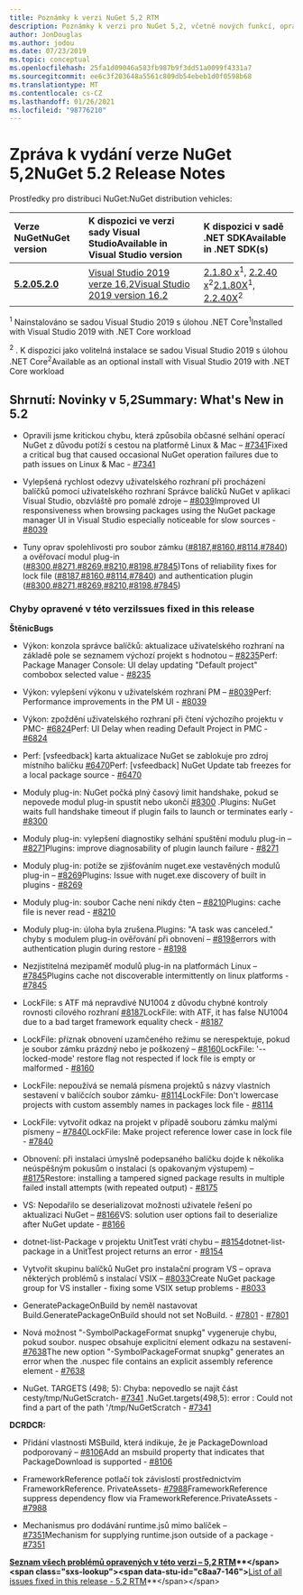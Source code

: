 ```yaml
---
title: Poznámky k verzi NuGet 5,2 RTM
description: Poznámky k verzi pro NuGet 5,2, včetně nových funkcí, oprav chyb a chcete odeslat obecnou.
author: JonDouglas
ms.author: jodou
ms.date: 07/23/2019
ms.topic: conceptual
ms.openlocfilehash: 25fa1d09046a583fb987b9f3dd51a0099f4331a7
ms.sourcegitcommit: ee6c3f203648a5561c809db54ebeb1d0f0598b68
ms.translationtype: MT
ms.contentlocale: cs-CZ
ms.lasthandoff: 01/26/2021
ms.locfileid: "98776210"
---
```

# <a name="nuget-52-release-notes"></a><span data-ttu-id="c8aa7-103">Zpráva k vydání verze NuGet 5,2</span><span class="sxs-lookup"><span data-stu-id="c8aa7-103">NuGet 5.2 Release Notes</span></span>

<span data-ttu-id="c8aa7-104">Prostředky pro distribuci NuGet:</span><span class="sxs-lookup"><span data-stu-id="c8aa7-104">NuGet distribution vehicles:</span></span>

| <span data-ttu-id="c8aa7-105">Verze NuGet</span><span class="sxs-lookup"><span data-stu-id="c8aa7-105">NuGet version</span></span> | <span data-ttu-id="c8aa7-106">K dispozici ve verzi sady Visual Studio</span><span class="sxs-lookup"><span data-stu-id="c8aa7-106">Available in Visual Studio version</span></span>| <span data-ttu-id="c8aa7-107">K dispozici v sadě .NET SDK</span><span class="sxs-lookup"><span data-stu-id="c8aa7-107">Available in .NET SDK(s)</span></span>|
|:---|:---|:---|
| [<span data-ttu-id="c8aa7-108">**5.2.0**</span><span class="sxs-lookup"><span data-stu-id="c8aa7-108">**5.2.0**</span></span>](https://nuget.org/downloads) | [<span data-ttu-id="c8aa7-109">Visual Studio 2019 verze 16,2</span><span class="sxs-lookup"><span data-stu-id="c8aa7-109">Visual Studio 2019 version 16.2</span></span>](https://visualstudio.microsoft.com/downloads/) | <span data-ttu-id="c8aa7-110">[2.1.80 x](https://dotnet.microsoft.com/download/dotnet-core/2.1)<sup>1</sup>, [2.2.40 x](https://dotnet.microsoft.com/download/dotnet-core/2.2)<sup>2</sup></span><span class="sxs-lookup"><span data-stu-id="c8aa7-110">[2.1.80X](https://dotnet.microsoft.com/download/dotnet-core/2.1)<sup>1</sup>, [2.2.40X](https://dotnet.microsoft.com/download/dotnet-core/2.2)<sup>2</sup></span></span> |

<span data-ttu-id="c8aa7-111"><sup>1</sup> Nainstalováno se sadou Visual Studio 2019 s úlohou .NET Core</span><span class="sxs-lookup"><span data-stu-id="c8aa7-111"><sup>1</sup>Installed with Visual Studio 2019 with .NET Core workload</span></span> 

<span data-ttu-id="c8aa7-112"><sup>2</sup> . K dispozici jako volitelná instalace se sadou Visual Studio 2019 s úlohou .NET Core</span><span class="sxs-lookup"><span data-stu-id="c8aa7-112"><sup>2</sup>Available as an optional install with Visual Studio 2019 with .NET Core workload</span></span>

## <a name="summary-whats-new-in-52"></a><span data-ttu-id="c8aa7-113">Shrnutí: Novinky v 5,2</span><span class="sxs-lookup"><span data-stu-id="c8aa7-113">Summary: What's New in 5.2</span></span>

* <span data-ttu-id="c8aa7-114">Opravili jsme kritickou chybu, která způsobila občasné selhání operací NuGet z důvodu potíží s cestou na platformě Linux & Mac – [#7341](https://github.com/NuGet/Home/issues/7341)</span><span class="sxs-lookup"><span data-stu-id="c8aa7-114">Fixed a critical bug that caused occasional NuGet operation failures due to path issues on Linux & Mac - [#7341](https://github.com/NuGet/Home/issues/7341)</span></span>

* <span data-ttu-id="c8aa7-115">Vylepšená rychlost odezvy uživatelského rozhraní při procházení balíčků pomocí uživatelského rozhraní Správce balíčků NuGet v aplikaci Visual Studio, obzvláště pro pomalé zdroje – [#8039](https://github.com/NuGet/Home/issues/8039)</span><span class="sxs-lookup"><span data-stu-id="c8aa7-115">Improved UI responsiveness when browsing packages using the NuGet package manager UI in Visual Studio especially noticeable for slow sources - [#8039](https://github.com/NuGet/Home/issues/8039)</span></span>

* <span data-ttu-id="c8aa7-116">Tuny oprav spolehlivosti pro soubor zámku ([#8187](https://github.com/NuGet/Home/issues/8187),[#8160](https://github.com/NuGet/Home/issues/8160),[#8114](https://github.com/NuGet/Home/issues/8114),[#7840](https://github.com/NuGet/Home/issues/7840)) a ověřovací modul plug-in ([#8300](https://github.com/NuGet/Home/issues/8300),[#8271](https://github.com/NuGet/Home/issues/8271),[#8269](https://github.com/NuGet/Home/issues/8269),[#8210](https://github.com/NuGet/Home/issues/8210),[#8198](https://github.com/NuGet/Home/issues/8198),[#7845](https://github.com/NuGet/Home/issues/7845))</span><span class="sxs-lookup"><span data-stu-id="c8aa7-116">Tons of reliability fixes for lock file ([#8187](https://github.com/NuGet/Home/issues/8187),[#8160](https://github.com/NuGet/Home/issues/8160),[#8114](https://github.com/NuGet/Home/issues/8114),[#7840](https://github.com/NuGet/Home/issues/7840)) and authentication plugin ([#8300](https://github.com/NuGet/Home/issues/8300),[#8271](https://github.com/NuGet/Home/issues/8271),[#8269](https://github.com/NuGet/Home/issues/8269),[#8210](https://github.com/NuGet/Home/issues/8210),[#8198](https://github.com/NuGet/Home/issues/8198),[#7845](https://github.com/NuGet/Home/issues/7845))</span></span>

### <a name="issues-fixed-in-this-release"></a><span data-ttu-id="c8aa7-117">Chyby opravené v této verzi</span><span class="sxs-lookup"><span data-stu-id="c8aa7-117">Issues fixed in this release</span></span>

<span data-ttu-id="c8aa7-118">**Štěnic**</span><span class="sxs-lookup"><span data-stu-id="c8aa7-118">**Bugs**</span></span>

* <span data-ttu-id="c8aa7-119">Výkon: konzola správce balíčků: aktualizace uživatelského rozhraní na základě pole se seznamem výchozí projekt s hodnotou – [#8235](https://github.com/NuGet/Home/issues/8235)</span><span class="sxs-lookup"><span data-stu-id="c8aa7-119">Perf: Package Manager Console:  UI delay updating "Default project" combobox selected value - [#8235](https://github.com/NuGet/Home/issues/8235)</span></span>

* <span data-ttu-id="c8aa7-120">Výkon: vylepšení výkonu v uživatelském rozhraní PM – [#8039](https://github.com/NuGet/Home/issues/8039)</span><span class="sxs-lookup"><span data-stu-id="c8aa7-120">Perf: Performance improvements in the PM UI - [#8039](https://github.com/NuGet/Home/issues/8039)</span></span>

* <span data-ttu-id="c8aa7-121">Výkon: zpoždění uživatelského rozhraní při čtení výchozího projektu v PMC- [#6824](https://github.com/NuGet/Home/issues/6824)</span><span class="sxs-lookup"><span data-stu-id="c8aa7-121">Perf: UI Delay when reading Default Project in PMC - [#6824](https://github.com/NuGet/Home/issues/6824)</span></span>

* <span data-ttu-id="c8aa7-122">Perf: [vsfeedback] karta aktualizace NuGet se zablokuje pro zdroj místního balíčku [#6470](https://github.com/NuGet/Home/issues/6470)</span><span class="sxs-lookup"><span data-stu-id="c8aa7-122">Perf: [vsfeedback] NuGet Update tab freezes for a local package source - [#6470](https://github.com/NuGet/Home/issues/6470)</span></span>

* <span data-ttu-id="c8aa7-123">Moduly plug-in: NuGet počká plný časový limit handshake, pokud se nepovede modul plug-in spustit nebo ukončí [#8300](https://github.com/NuGet/Home/issues/8300) .</span><span class="sxs-lookup"><span data-stu-id="c8aa7-123">Plugins:  NuGet waits full handshake timeout if plugin fails to launch or terminates early - [#8300](https://github.com/NuGet/Home/issues/8300)</span></span>

* <span data-ttu-id="c8aa7-124">Moduly plug-in: vylepšení diagnostiky selhání spuštění modulu plug-in – [#8271](https://github.com/NuGet/Home/issues/8271)</span><span class="sxs-lookup"><span data-stu-id="c8aa7-124">Plugins:  improve diagnosability of plugin launch failure - [#8271](https://github.com/NuGet/Home/issues/8271)</span></span>

* <span data-ttu-id="c8aa7-125">Moduly plug-in: potíže se zjišťováním nuget.exe vestavěných modulů plug-in – [#8269](https://github.com/NuGet/Home/issues/8269)</span><span class="sxs-lookup"><span data-stu-id="c8aa7-125">Plugins: Issue with nuget.exe discovery of built in plugins - [#8269](https://github.com/NuGet/Home/issues/8269)</span></span>

* <span data-ttu-id="c8aa7-126">Moduly plug-in: soubor Cache není nikdy čten – [#8210](https://github.com/NuGet/Home/issues/8210)</span><span class="sxs-lookup"><span data-stu-id="c8aa7-126">Plugins:  cache file is never read - [#8210](https://github.com/NuGet/Home/issues/8210)</span></span>

* <span data-ttu-id="c8aa7-127">Moduly plug-in: úloha byla zrušena.</span><span class="sxs-lookup"><span data-stu-id="c8aa7-127">Plugins:  "A task was canceled."</span></span> <span data-ttu-id="c8aa7-128">chyby s modulem plug-in ověřování při obnovení – [#8198](https://github.com/NuGet/Home/issues/8198)</span><span class="sxs-lookup"><span data-stu-id="c8aa7-128">errors with authentication plugin during restore - [#8198](https://github.com/NuGet/Home/issues/8198)</span></span>

* <span data-ttu-id="c8aa7-129">Nezjistitelná mezipaměť modulů plug-in na platformách Linux – [#7845](https://github.com/NuGet/Home/issues/7845)</span><span class="sxs-lookup"><span data-stu-id="c8aa7-129">Plugins cache not discoverable intermittently on linux platforms - [#7845](https://github.com/NuGet/Home/issues/7845)</span></span>

* <span data-ttu-id="c8aa7-130">LockFile: s ATF má nepravdivé NU1004 z důvodu chybné kontroly rovnosti cílového rozhraní [#8187](https://github.com/NuGet/Home/issues/8187)</span><span class="sxs-lookup"><span data-stu-id="c8aa7-130">LockFile: with ATF, it has false NU1004 due to a bad target framework equality check - [#8187](https://github.com/NuGet/Home/issues/8187)</span></span>

* <span data-ttu-id="c8aa7-131">LockFile: příznak obnovení uzamčeného režimu se nerespektuje, pokud je soubor zámku prázdný nebo je poškozený – [#8160](https://github.com/NuGet/Home/issues/8160)</span><span class="sxs-lookup"><span data-stu-id="c8aa7-131">LockFile: '--locked-mode' restore flag not respected if lock file is empty or malformed - [#8160](https://github.com/NuGet/Home/issues/8160)</span></span>

* <span data-ttu-id="c8aa7-132">LockFile: nepoužívá se nemalá písmena projektů s názvy vlastních sestavení v balíčcích soubor zámku- [#8114](https://github.com/NuGet/Home/issues/8114)</span><span class="sxs-lookup"><span data-stu-id="c8aa7-132">LockFile: Don't lowercase projects with custom assembly names in packages lock file - [#8114](https://github.com/NuGet/Home/issues/8114)</span></span>

* <span data-ttu-id="c8aa7-133">LockFile: vytvořit odkaz na projekt v případě souboru zámku malými písmeny – [#7840](https://github.com/NuGet/Home/issues/7840)</span><span class="sxs-lookup"><span data-stu-id="c8aa7-133">LockFile: Make project reference lower case in lock file  - [#7840](https://github.com/NuGet/Home/issues/7840)</span></span>

* <span data-ttu-id="c8aa7-134">Obnovení: při instalaci úmyslně podepsaného balíčku dojde k několika neúspěšným pokusům o instalaci (s opakovaným výstupem) – [#8175](https://github.com/NuGet/Home/issues/8175)</span><span class="sxs-lookup"><span data-stu-id="c8aa7-134">Restore:  installing a tampered signed package results in multiple failed install attempts (with repeated output) - [#8175](https://github.com/NuGet/Home/issues/8175)</span></span>

* <span data-ttu-id="c8aa7-135">VS: Nepodařilo se deserializovat možnosti uživatele řešení po aktualizaci NuGet – [#8166](https://github.com/NuGet/Home/issues/8166)</span><span class="sxs-lookup"><span data-stu-id="c8aa7-135">VS: solution user options fail to deserialize after NuGet update - [#8166](https://github.com/NuGet/Home/issues/8166)</span></span>

* <span data-ttu-id="c8aa7-136">dotnet-list-Package v projektu UnitTest vrátí chybu – [#8154](https://github.com/NuGet/Home/issues/8154)</span><span class="sxs-lookup"><span data-stu-id="c8aa7-136">dotnet-list-package in a UnitTest project returns an error - [#8154](https://github.com/NuGet/Home/issues/8154)</span></span>

* <span data-ttu-id="c8aa7-137">Vytvořit skupinu balíčků NuGet pro instalační program VS – oprava některých problémů s instalací VSIX – [#8033](https://github.com/NuGet/Home/issues/8033)</span><span class="sxs-lookup"><span data-stu-id="c8aa7-137">Create NuGet package group for VS installer - fixing some VSIX setup problems - [#8033](https://github.com/NuGet/Home/issues/8033)</span></span>

* <span data-ttu-id="c8aa7-138">GeneratePackageOnBuild by neměl nastavovat Build.</span><span class="sxs-lookup"><span data-stu-id="c8aa7-138">GeneratePackageOnBuild should not set NoBuild.</span></span><span data-ttu-id="c8aa7-139"> - [#7801](https://github.com/NuGet/Home/issues/7801)</span><span class="sxs-lookup"><span data-stu-id="c8aa7-139"> - [#7801](https://github.com/NuGet/Home/issues/7801)</span></span>

* <span data-ttu-id="c8aa7-140">Nová možnost "-SymbolPackageFormat snupkg" vygeneruje chybu, pokud soubor. nuspec obsahuje explicitní element odkazu na sestavení- [#7638](https://github.com/NuGet/Home/issues/7638)</span><span class="sxs-lookup"><span data-stu-id="c8aa7-140">The new option "-SymbolPackageFormat snupkg" generates an error when the .nuspec file contains an explicit assembly reference element - [#7638](https://github.com/NuGet/Home/issues/7638)</span></span>

* <span data-ttu-id="c8aa7-141">NuGet. TARGETS (498; 5): Chyba: nepovedlo se najít část cesty/tmp/NuGetScratch- [#7341](https://github.com/NuGet/Home/issues/7341) .</span><span class="sxs-lookup"><span data-stu-id="c8aa7-141">NuGet.targets(498,5): error : Could not find a part of the path '/tmp/NuGetScratch - [#7341](https://github.com/NuGet/Home/issues/7341)</span></span>

<span data-ttu-id="c8aa7-142">**DCR**</span><span class="sxs-lookup"><span data-stu-id="c8aa7-142">**DCR:**</span></span>

* <span data-ttu-id="c8aa7-143">Přidání vlastnosti MSBuild, která indikuje, že je PackageDownload podporovaný – [#8106](https://github.com/NuGet/Home/issues/8106)</span><span class="sxs-lookup"><span data-stu-id="c8aa7-143">Add an msbuild property that indicates that PackageDownload is supported - [#8106](https://github.com/NuGet/Home/issues/8106)</span></span>

* <span data-ttu-id="c8aa7-144">FrameworkReference potlačí tok závislostí prostřednictvím FrameworkReference. PrivateAssets- [#7988](https://github.com/NuGet/Home/issues/7988)</span><span class="sxs-lookup"><span data-stu-id="c8aa7-144">FrameworkReference suppress dependency flow via FrameworkReference.PrivateAssets - [#7988](https://github.com/NuGet/Home/issues/7988)</span></span>

* <span data-ttu-id="c8aa7-145">Mechanismus pro dodávání runtime.jsů mimo balíček – [#7351](https://github.com/NuGet/Home/issues/7351)</span><span class="sxs-lookup"><span data-stu-id="c8aa7-145">Mechanism for supplying runtime.json outside of a package - [#7351](https://github.com/NuGet/Home/issues/7351)</span></span>

<span data-ttu-id="c8aa7-146">**[Seznam všech problémů opravených v této verzi – 5,2 RTM](https://github.com/nuget/home/issues?q=is%3Aissue+is%3Aclosed+milestone%3A%225.2")**</span><span class="sxs-lookup"><span data-stu-id="c8aa7-146">**[List of all issues fixed in this release - 5.2 RTM](https://github.com/nuget/home/issues?q=is%3Aissue+is%3Aclosed+milestone%3A%225.2")**</span></span>


